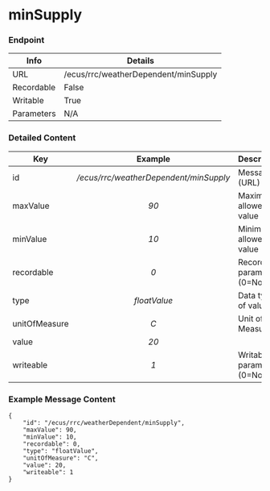 # minSupply



### Endpoint

| Info  | Details |
| ------------- | ------------- |
| URL   | /ecus/rrc/weatherDependent/minSupply   |
| Recordable   | False   |
| Writable   | True   |
| Parameters  | N/A |

### Detailed Content

|  Key  | Example | Description |
| ------------- | :------: | ------------------------------ |
|  id | _/ecus/rrc/weatherDependent/minSupply_ | Message ID (URL) |
|  maxValue | _90_ | Maximum allowed value |
|  minValue | _10_ | Minimum allowed value |
|  recordable | _0_ | Recordable parameter (0=No) |
|  type | _floatValue_ | Data type of value |
|  unitOfMeasure | _C_ | Unit of Measure |
|  value | _20_ |  |
|  writeable | _1_ | Writable parameter (0=No) |



### Example Message Content
```
{
    "id": "/ecus/rrc/weatherDependent/minSupply",
    "maxValue": 90,
    "minValue": 10,
    "recordable": 0,
    "type": "floatValue",
    "unitOfMeasure": "C",
    "value": 20,
    "writeable": 1
}
```
